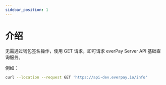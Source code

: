 ```yaml
---
sidebar_position: 1
---
```


# 介绍

无需通过钱包签名操作，使用 GET 请求，即可请求 everPay Server API 基础查询服务。

例如：

```bash
curl --location --request GET 'https://api-dev.everpay.io/info'
```